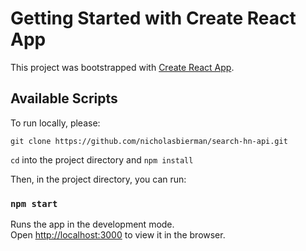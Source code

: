 # Getting Started with Create React App

This project was bootstrapped with [Create React App](https://github.com/facebook/create-react-app).

## Available Scripts

To run locally, please:

`git clone https://github.com/nicholasbierman/search-hn-api.git`

`cd` into the project directory and `npm install`

Then, in the project directory, you can run:

### `npm start`

Runs the app in the development mode.\
Open [http://localhost:3000](http://localhost:3000) to view it in the browser.

